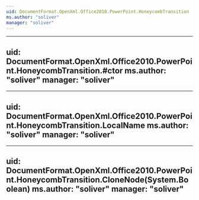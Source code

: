 ```yaml
---
uid: DocumentFormat.OpenXml.Office2010.PowerPoint.HoneycombTransition
ms.author: "soliver"
manager: "soliver"
---
```


---
uid: DocumentFormat.OpenXml.Office2010.PowerPoint.HoneycombTransition.#ctor
ms.author: "soliver"
manager: "soliver"
---

---
uid: DocumentFormat.OpenXml.Office2010.PowerPoint.HoneycombTransition.LocalName
ms.author: "soliver"
manager: "soliver"
---

---
uid: DocumentFormat.OpenXml.Office2010.PowerPoint.HoneycombTransition.CloneNode(System.Boolean)
ms.author: "soliver"
manager: "soliver"
---
